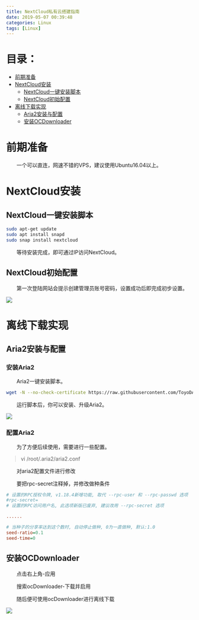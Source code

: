 ```yaml
---
title: NextCloud私有云搭建指南
date: 2019-05-07 00:39:48
categories: Linux
tags: [Linux]
---
```


# 目录：
* [前期准备](#前期准备)
* [NextCloud安装](#NextCloud安装)
    * [NextCloud一键安装脚本](#NextCloud一键安装脚本)
    * [NextCloud初始配置](#NextCloud初始配置)
* [离线下载实现](#离线下载实现)
    * [Aria2安装与配置](#Aria2安装与配置)
    * [安装OCDownloader](#安装OCDownloader)

# 前期准备

&emsp;&emsp;一个可以直连，网速不错的VPS，建议使用Ubuntu16.04以上。

# NextCloud安装

## NextCloud一键安装脚本
```bash
sudo apt-get update  
sudo apt install snapd  
sudo snap install nextcloud
```
&emsp;&emsp;等待安装完成，即可通过IP访问NextCloud。

## NextCloud初始配置

&emsp;&emsp;第一次登陆网站会提示创建管理员账号密码，设置成功后即完成初步设置。

![](http://pic.lufer.cc/images/2021/03/05/e4zjjP.png)

# 离线下载实现

## Aria2安装与配置

### 安装Aria2

&emsp;&emsp;Aria2一键安装脚本。
```bash
wget -N --no-check-certificate https://raw.githubusercontent.com/ToyoDAdoubi/doubi/master/aria2.sh && chmod +x aria2.sh && bash aria2.sh
```
&emsp;&emsp;运行脚本后，你可以安装、升级Aria2。

![](http://pic.lufer.cc/images/2021/03/05/e4zXct.png) 

### 配置Aria2

&emsp;&emsp;为了方便后续使用，需要进行一些配置。

>vi /root/.aria2/aria2.conf

&emsp;&emsp;对aria2配置文件进行修改

&emsp;&emsp;要把rpc-secret注释掉，并修改做种条件
```ini
# 设置的RPC授权令牌, v1.18.4新增功能, 取代 --rpc-user 和 --rpc-passwd 选项
#rpc-secret=
# 设置的RPC访问用户名, 此选项新版已废弃, 建议改用 --rpc-secret 选项

......

# 当种子的分享率达到这个数时, 自动停止做种, 0为一直做种, 默认:1.0
seed-ratio=0.1
seed-time=0

```
## 安装OCDownloader

&emsp;&emsp;点击右上角-应用

&emsp;&emsp;搜索ocDownloader-下载并启用

&emsp;&emsp;随后便可使用ocDownloader进行离线下载

![](http://pic.lufer.cc/images/2021/03/05/e4zhX6.png) 